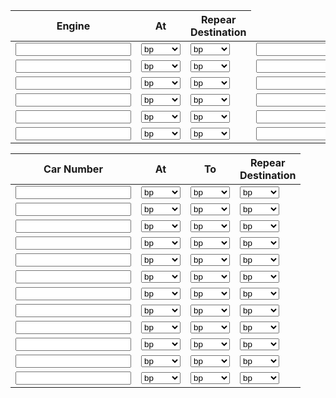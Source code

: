 <table> <thead>
  <tr>
    <th>Engine</th>
    <th>At</th>
    <th>Repear<br>Destination</th>
  </tr>
</thead> <tbody>     <tr>
        <td><input></td> <td>     <select> <option>bp</option> <option>mill</option> <option>engine</option> <option>staiton</option> <option> </option></select> </td> <td>     <select> <option>bp</option> <option>mill</option> <option>engine</option> <option>staiton</option> <option> </option></select> </td>     <td><input></td></tr>
    <tr>
        <td><input></td> <td>     <select> <option>bp</option> <option>mill</option> <option>engine</option> <option>staiton</option> <option> </option></select> </td> <td>     <select> <option>bp</option> <option>mill</option> <option>engine</option> <option>staiton</option> <option> </option></select> </td>     <td><input></td></tr>
    <tr>
        <td><input></td> <td>     <select> <option>bp</option> <option>mill</option> <option>engine</option> <option>staiton</option> <option> </option></select> </td> <td>     <select> <option>bp</option> <option>mill</option> <option>engine</option> <option>staiton</option> <option> </option></select> </td>     <td><input></td></tr>
    <tr>
        <td><input></td> <td>     <select> <option>bp</option> <option>mill</option> <option>engine</option> <option>staiton</option> <option> </option></select> </td> <td>     <select> <option>bp</option> <option>mill</option> <option>engine</option> <option>staiton</option> <option> </option></select> </td>     <td><input></td></tr>
    <tr>
        <td><input></td> <td>     <select> <option>bp</option> <option>mill</option> <option>engine</option> <option>staiton</option> <option> </option></select> </td> <td>     <select> <option>bp</option> <option>mill</option> <option>engine</option> <option>staiton</option> <option> </option></select> </td>     <td><input></td></tr>
    <tr>
        <td><input></td> <td>     <select> <option>bp</option> <option>mill</option> <option>engine</option> <option>staiton</option> <option> </option></select> </td> <td>     <select> <option>bp</option> <option>mill</option> <option>engine</option> <option>staiton</option> <option> </option></select> </td>     <td><input></td></tr>
  
  <table> <thead> <tr> <th>Car Number</th> <th>At</th> <th>To</th> <th>Repear<br>Destination</th> </tr> </thead> <tbody> <tr> <td><input></td> <td>     <select> <option>bp</option> <option>mill</option> <option>engine</option> <option>staiton</option> <option> </option></select> </td> <td>     <select> <option>bp</option> <option>mill</option> <option>engine</option> <option>staiton</option> <option> </option></select> </td> <td>     <select> <option>bp</option> <option>mill</option> <option>engine</option> <option>staiton</option> <option> </option></select> </td> </tr> <tr> <td><input></td> <td>     <select> <option>bp</option> <option>mill</option> <option>engine</option> <option>staiton</option> <option> </option></select> </td> <td>     <select> <option>bp</option> <option>mill</option> <option>engine</option> <option>staiton</option> <option> </option></select> </td> <td>     <select> <option>bp</option> <option>mill</option> <option>engine</option> <option>staiton</option> <option> </option></select> </td> </tr> <tr> <td><input></td> <td>     <select> <option>bp</option> <option>mill</option> <option>engine</option> <option>staiton</option> <option> </option></select> </td> <td>     <select> <option>bp</option> <option>mill</option> <option>engine</option> <option>staiton</option> <option> </option></select> </td> <td>     <select> <option>bp</option> <option>mill</option> <option>engine</option> <option>staiton</option> <option> </option></select> </td> </tr> <tr> <td><input></td> <td>     <select> <option>bp</option> <option>mill</option> <option>engine</option> <option>staiton</option> <option> </option></select> </td> <td>     <select> <option>bp</option> <option>mill</option> <option>engine</option> <option>staiton</option> <option> </option></select> </td> <td>     <select> <option>bp</option> <option>mill</option> <option>engine</option> <option>staiton</option> <option> </option></select> </td> </tr> <tr> <td><input></td> <td>     <select> <option>bp</option> <option>mill</option> <option>engine</option> <option>staiton</option> <option> </option></select> </td> <td>     <select> <option>bp</option> <option>mill</option> <option>engine</option> <option>staiton</option> <option> </option></select> </td> <td>     <select> <option>bp</option> <option>mill</option> <option>engine</option> <option>staiton</option> <option> </option></select> </td> </tr> <tr> <td><input></td> <td>     <select> <option>bp</option> <option>mill</option> <option>engine</option> <option>staiton</option> <option> </option></select> </td> <td>     <select> <option>bp</option> <option>mill</option> <option>engine</option> <option>staiton</option> <option> </option></select> </td> <td>     <select> <option>bp</option> <option>mill</option> <option>engine</option> <option>staiton</option> <option> </option></select> </td> </tr> <tr> <td><input></td> <td>     <select> <option>bp</option> <option>mill</option> <option>engine</option> <option>staiton</option> <option> </option></select> </td> <td>     <select> <option>bp</option> <option>mill</option> <option>engine</option> <option>staiton</option> <option> </option></select> </td> <td>     <select> <option>bp</option> <option>mill</option> <option>engine</option> <option>staiton</option> <option> </option></select> </td> </tr> <tr> <td><input></td> <td>     <select> <option>bp</option> <option>mill</option> <option>engine</option> <option>staiton</option> <option> </option></select> </td> <td>     <select> <option>bp</option> <option>mill</option> <option>engine</option> <option>staiton</option> <option> </option></select> </td> <td>     <select> <option>bp</option> <option>mill</option> <option>engine</option> <option>staiton</option> <option> </option></select> </td> </tr> <tr> <td><input></td> <td>     <select> <option>bp</option> <option>mill</option> <option>engine</option> <option>staiton</option> <option> </option></select> </td> <td>     <select> <option>bp</option> <option>mill</option> <option>engine</option> <option>staiton</option> <option> </option></select> </td> <td>     <select> <option>bp</option> <option>mill</option> <option>engine</option> <option>staiton</option> <option> </option></select> </td> </tr> <tr> <td><input></td> <td>     <select> <option>bp</option> <option>mill</option> <option>engine</option> <option>staiton</option> <option> </option></select> </td> <td>     <select> <option>bp</option> <option>mill</option> <option>engine</option> <option>staiton</option> <option> </option></select> </td> <td>     <select> <option>bp</option> <option>mill</option> <option>engine</option> <option>staiton</option> <option> </option></select> </td> </tr> <tr> <td><input></td> <td>     <select> <option>bp</option> <option>mill</option> <option>engine</option> <option>staiton</option> <option> </option></select> </td> <td>     <select> <option>bp</option> <option>mill</option> <option>engine</option> <option>staiton</option> <option> </option></select> </td> <td>     <select> <option>bp</option> <option>mill</option> <option>engine</option> <option>staiton</option> <option> </option></select> </td> </tr> <tr> <td><input></td> <td>     <select> <option>bp</option> <option>mill</option> <option>engine</option> <option>staiton</option> <option> </option></select> </td> <td>     <select> <option>bp</option> <option>mill</option> <option>engine</option> <option>staiton</option> <option> </option></select> </td> <td>     <select> <option>bp</option> <option>mill</option> <option>engine</option> <option>staiton</option> <option> </option></select> </td> </tr>


